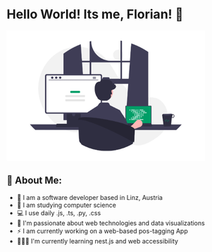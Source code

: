 # Hello World! Its me, Florian! 👋
![](assets/header-image.png)


## 🤠 About Me:
- 🏦 I am a software developer based in Linz, Austria
- 📖 I am studying computer science 
- 💻 I use daily .js, .ts, .py, .css
- 🚀 I'm passionate about web technologies and data visualizations 
- ⚡ I am currently working on a web-based pos-tagging App
- 👨🏼‍🎓 I'm currently learning nest.js and web accessibility


<!---
## 🚧 My latest Projects
- [📓 Markdown Editor]()
- [🧮 Invoice Management System]()
- [💻 Personal Website]()
- [🗺️ Country Explorer]()

---!>
